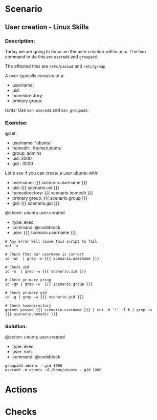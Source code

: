# Scenario
## User creation - Linux Skills
### Description:
Today we are going to focus on the user creation within unix. The two command to do this are `useradd` and `groupadd`.

The affected files are `/etc/passwd` and `/etc/group`

A user typically consists of a:

- username:
- uid:
- homedirectory:
- primary group:

_Hints:_
Use `man useradd` and `man groupadd`.

### Exercise:
@set:
- username: 'ubuntu'
- homedir: '/home/ubuntu'
- group: admins
- uid: 3000
- gid : 3000

Let's see if you can create a user ubuntu with:

- username: {{{ scenario.username }}}
- uid: {{{ scenario.uid }}}
- homedirectory: {{{ scenario.homedir }}}
- primary group: {{{ scenario.group }}}
- gid: {{{ scenario.gid }}}

@check: ubuntu.user.created
- type: exec
- command: @codeblock
- user: {{{ scenario.username }}}

```
# Any error will cause this script to fail
set -x

# Check that our username is correct
id -un  | grep -w {{{ scenario.username }}}

# Check uid
id -u  | grep -w {{{ scenario.uid }}}

# Check primary group
id -gn | grep -w  {{{ scenario.group }}}

# Check primary gid
id -g | grep -w {{{ scenario.gid }}}

# Check homedirectory
getent passwd {{{ scenario.username }}} | cut -d ':' -f 6 | grep -w {{{ scenario.homedir }}}
```

### Solution:

@action: ubuntu.user.created
- type: exec
- user: root
- command: @codeblock

```
groupadd admins --gid 1000
useradd -m ubuntu -d /home/ubuntu --gid 1000
```

# Actions
# Checks
